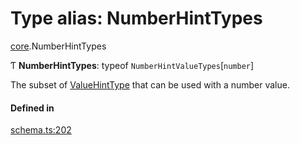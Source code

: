 # Type alias: NumberHintTypes

[core](../modules/core.md).NumberHintTypes

Ƭ **NumberHintTypes**: typeof `NumberHintValueTypes`[`number`]

The subset of [ValueHintType](../enums/core.ValueHintType.md) that can be used with a number value.

#### Defined in

[schema.ts:202](https://github.com/coda/packs-sdk/blob/main/schema.ts#L202)
